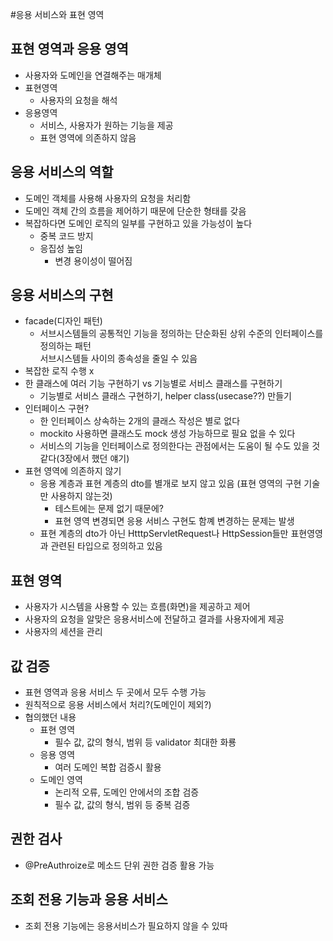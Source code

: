 #응용 서비스와 표현 영역

## 표현 영역과 응용 영역

- 사용자와 도메인을 연결해주는 매개체
- 표현영역
  - 사용자의 요청을 해석
- 응용영역
  - 서비스, 사용자가 원하는 기능을 제공
  - 표현 영역에 의존하지 않음

## 응용 서비스의 역할

- 도메인 객체를 사용해 사용자의 요청을 처리함
- 도메인 객체 간의 흐름을 제어하기 때문에 단순한 형태를 갖음
- 복잡하다면 도메인 로직의 일부를 구현하고 있을 가능성이 높다
    - 중복 코드 방지
    - 응집성 높임
        - 변경 용이성이 떨어짐

## 응용 서비스의 구현

- facade(디자인 패턴)
    - 서브시스템들의 공통적인 기능을 정의하는 단순화된 상위 수준의 인터페이스를 정의하는 패턴   
      서브시스템들 사이의 종속성을 줄일 수 있음
- 복잡한 로직 수행 x
- 한 클래스에 여러 기능 구현하기 vs 기능별로 서비스 클래스를 구현하기
    - 기능별로 서비스 클래스 구현하기, helper class(usecase??) 만들기
- 인터페이스 구현?
    - 한 인터페이스 상속하는 2개의 클래스 작성은 별로 없다
    - mockito 사용하면 클래스도 mock 생성 가능하므로 필요 없을 수 있다
    - 서비스의 기능을 인터페이스로 정의한다는 관점에서는 도움이 될 수도 있을 것 같다(3장에서 했던 얘기)
- 표현 영역에 의존하지 않기
    - 응용 계층과 표현 계층의 dto를 별개로 보지 않고 있음 (표현 영역의 구현 기술만 사용하지 않는것)
        - 테스트에는 문제 없기 때문에?
        - 표현 영역 변경되면 응용 서비스 구현도 함꼐 변경하는 문제는 발생
    - 표현 계층의 dto가 아닌 HtttpServletRequest나 HttpSession들만 표현영영과 관련된 타입으로 정의하고 있음

## 표현 영역

- 사용자가 시스템을 사용할 수 있는 흐름(화면)을 제공하고 제어
- 사용자의 요청을 알맞은 응용서비스에 전달하고 결과를 사용자에게 제공
- 사용자의 세션을 관리

## 값 검증

- 표현 영역과 응용 서비스 두 곳에서 모두 수행 가능
- 원칙적으로 응용 서비스에서 처리?(도메인이 제외?)
- 협의했던 내용
    - 표현 영역
        - 필수 값, 값의 형식, 범위 등 validator 최대한 화룡
    - 응용 영역
        - 여러 도메인 복합 검증시 활용
    - 도메인 영역
        - 논리적 오류, 도메인 안에서의 조합 검증
        - 필수 값, 값의 형식, 범위 등 중복 검증

## 권한 검사

- @PreAuthroize로 메소드 단위 권한 검증 활용 가능

## 조회 전용 기능과 응용 서비스

- 조회 전용 기능에는 응용서비스가 필요하지 않을 수 있따

